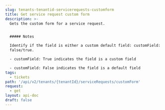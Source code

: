 ```yaml
---
slug: tenants-tenantid-servicerequests-customform
title: Get service request custom form
description: >-
  Gets the custom form for a service request.


  ##### Notes

  Identify if the field is either a custom default field: customField:
  false/true.

  - customField: True indicates the field is a custom field

  - customField: False indicates the field is a default field
tags:
  - tickets
path: '/api/v2/tenants/{tenantId}/serviceRequests/customForm'
request:
  - get
layout: api-doc
draft: false
---
```

